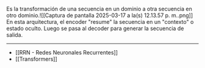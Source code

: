Es la transformación de una secuencia en un dominio a otra secuencia en otro dominio.![[Captura de pantalla 2025-03-17 a la(s) 12.13.57 p. m..png]]
En esta arquitectura, el encoder "resume" la secuencia en un "contexto" o estado oculto. Luego se pasa al decoder para generar la secuencia de salida.
***
- [[RRN - Redes Neuronales Recurrentes]]
- [[Transformers]]